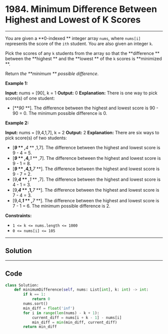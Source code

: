 # 1984. Minimum Difference Between Highest and Lowest of K Scores

---

You are given a **0-indexed ** integer array `nums`, where `nums[i]` represents the score of the `ith` student. You are also given an integer `k`.

Pick the scores of any `k` students from the array so that the **difference ** between the **highest ** and the **lowest ** of the `k` scores is **minimized **.

Return _the **minimum ** possible difference_.

 

**Example 1:**


**Input:** nums = [90], k = 1
**Output:** 0
**Explanation:** There is one way to pick score(s) of one student:
- [**_90_ **]. The difference between the highest and lowest score is 90 - 90 = 0.
The minimum possible difference is 0.


**Example 2:**


**Input:** nums = [9,4,1,7], k = 2
**Output:** 2
**Explanation:** There are six ways to pick score(s) of two students:
- [**_9_ ** ,**_4_ ** ,1,7]. The difference between the highest and lowest score is 9 - 4 = 5.
- [**_9_ ** ,4,**_1_ ** ,7]. The difference between the highest and lowest score is 9 - 1 = 8.
- [**_9_ ** ,4,1,**_7_ **]. The difference between the highest and lowest score is 9 - 7 = 2.
- [9,**_4_ ** ,**_1_ ** ,7]. The difference between the highest and lowest score is 4 - 1 = 3.
- [9,**_4_ ** ,1,**_7_ **]. The difference between the highest and lowest score is 7 - 4 = 3.
- [9,4,**_1_ ** ,**_7_ **]. The difference between the highest and lowest score is 7 - 1 = 6.
The minimum possible difference is 2.

 

**Constraints:**

  * `1 <= k <= nums.length <= 1000`
  * `0 <= nums[i] <= 105`

---

## Solution



---

## Code
```python
class Solution:
    def minimumDifference(self, nums: List[int], k: int) -> int:
        if k == 1:
            return 0
        nums.sort()
        min_diff = float('inf')
        for i in range(len(nums) - k + 1):
            current_diff = nums[i + k - 1] - nums[i]
            min_diff = min(min_diff, current_diff)
        return min_diff
```
